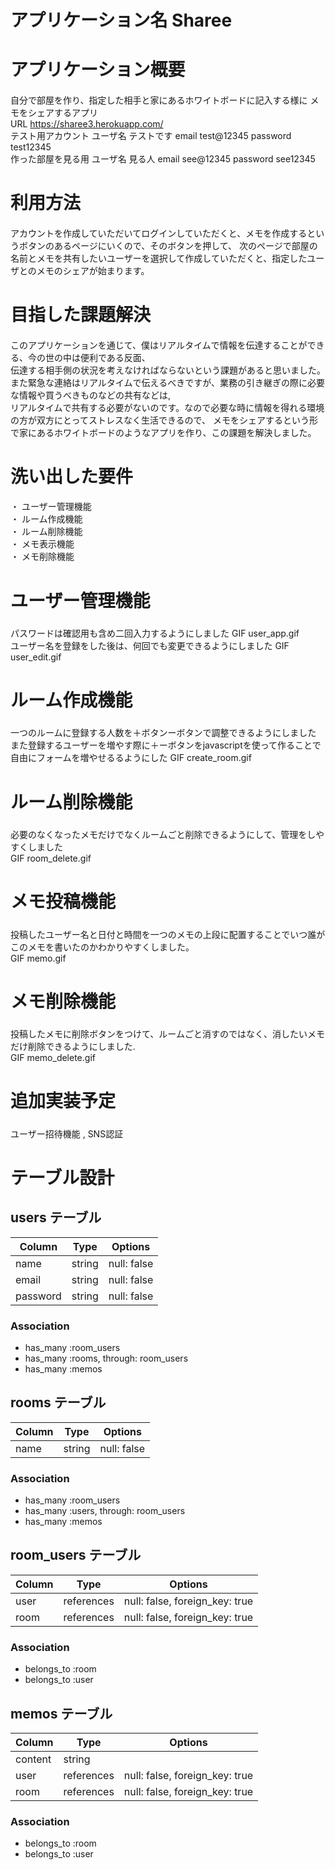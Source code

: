 # アプリケーション名 Sharee<h3>

# アプリケーション概要<h4>  
自分で部屋を作り、指定した相手と家にあるホワイトボードに記入する様に  メモをシェアするアプリ  
URL	https://sharee3.herokuapp.com/  
テスト用アカウント	ユーザ名 テストです email test@12345 password test12345  
作った部屋を見る用  ユーザ名 見る人 email see@12345 password see12345  

# 利用方法<h4>  	
アカウントを作成していただいてログインしていただくと、メモを作成するというボタンのあるページにいくので、そのボタンを押して、
次のページで部屋の名前とメモを共有したいユーザーを選択して作成していただくと、指定したユーザとのメモのシェアが始まります。  

# 目指した課題解決<h4>  	
このアプリケーションを通じて、僕はリアルタイムで情報を伝達することができる、今の世の中は便利である反面、  
伝達する相手側の状況を考えなければならないという課題があると思いました。  
また緊急な連絡はリアルタイムで伝えるべきですが、業務の引き継ぎの際に必要な情報や買うべきものなどの共有などは,  
リアルタイムで共有する必要がないのです。なので必要な時に情報を得れる環境の方が双方にとってストレスなく生活できるので、
メモをシェアするという形で家にあるホワイトボードのようなアプリを作り、この課題を解決しました。

# 洗い出した要件<h4>  	
・ ユーザー管理機能  
・ ルーム作成機能  
・ ルーム削除機能  
・ メモ表示機能  
・ メモ削除機能  


 # ユーザー管理機能<h5>  
  パスワードは確認用も含め二回入力するようにしました GIF user_app.gif  
  ユーザー名を登録をした後は、何回でも変更できるようにしました GIF user_edit.gif 

  # ルーム作成機能<h5>  
  一つのルームに登録する人数を＋ボタンーボタンで調整できるようにしました  
  また登録するユーザーを増やす際に＋ーボタンをjavascriptを使って作ることで  
  自由にフォームを増やせるるようにした
  GIF create_room.gif

  # ルーム削除機能<h5>  
  必要のなくなったメモだけでなくルームごと削除できるようにして、管理をしやすくしました  
  GIF room_delete.gif

 # メモ投稿機能<h5>  
  投稿したユーザー名と日付と時間を一つのメモの上段に配置することでいつ誰がこのメモを書いたのかわかりやすくしました。  
  GIF memo.gif

 # メモ削除機能<h5>  
  投稿したメモに削除ボタンをつけて、ルームごと消すのではなく、消したいメモだけ削除できるようにしました.  
  GIF memo_delete.gif

# 追加実装予定<h5>  
ユーザー招待機能 , SNS認証  

# テーブル設計

## users テーブル

| Column   | Type   | Options     |
| -------- | ------ | ----------- |
| name     | string | null: false |
| email    | string | null: false |
| password | string | null: false |

### Association

- has_many :room_users
- has_many :rooms, through: room_users
- has_many :memos

## rooms テーブル

| Column | Type   | Options     |
| ------ | ------ | ----------- |
| name   | string | null: false |

### Association

- has_many :room_users
- has_many :users, through: room_users
- has_many :memos

## room_users テーブル

| Column | Type       | Options                        |
| ------ | ---------- | ------------------------------ |
| user   | references | null: false, foreign_key: true |
| room   | references | null: false, foreign_key: true |

### Association

- belongs_to :room
- belongs_to :user

## memos テーブル

| Column  | Type       | Options                        |
| ------- | ---------- | ------------------------------ |
| content | string     |                                |
| user    | references | null: false, foreign_key: true |
| room    | references | null: false, foreign_key: true |

### Association

- belongs_to :room
- belongs_to :user

